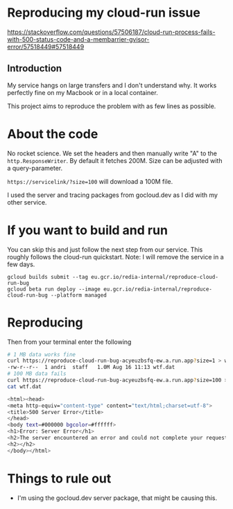 # Reproducing my cloud-run issue

https://stackoverflow.com/questions/57506187/cloud-run-process-fails-with-500-status-code-and-a-membarrier-gvisor-error/57518449#57518449

## Introduction

My service hangs on large transfers and I don't understand why. It works perfectly fine on my Macbook or in a local container.

This project aims to reproduce the problem with as few lines as possible.

# About the code

No rocket science. We set the headers and then manually write "A" to the `http.ResponseWriter`. By default it fetches 200M. Size can be adjusted with a query-parameter.

`https://servicelink/?size=100` will download a 100M file.

I used the server and tracing packages from gocloud.dev as I did with my other service.

# If you want to build and run

You can skip this and just follow the next step from our service. This roughly follows the cloud-run quickstart. Note: I will remove the service in a few days.

```
gcloud builds submit --tag eu.gcr.io/redia-internal/reproduce-cloud-run-bug
gcloud beta run deploy --image eu.gcr.io/redia-internal/reproduce-cloud-run-bug --platform managed
```

# Reproducing

Then from your terminal enter the following

```sh
# 1 MB data works fine
curl https://reproduce-cloud-run-bug-acyeuzbsfq-ew.a.run.app?size=1 > wtf.dat && ls -alh wtf.dat
-rw-r--r--  1 andri  staff   1.0M Aug 16 11:13 wtf.dat
# 100 MB data fails
curl https://reproduce-cloud-run-bug-acyeuzbsfq-ew.a.run.app?size=100 > wtf.dat && ls -alh wtf.dat
cat wtf.dat

<html><head>
<meta http-equiv="content-type" content="text/html;charset=utf-8">
<title>500 Server Error</title>
</head>
<body text=#000000 bgcolor=#ffffff>
<h1>Error: Server Error</h1>
<h2>The server encountered an error and could not complete your request.<p>Please try again in 30 seconds.</h2>
<h2></h2>
</body></html>
```

# Things to rule out

- I'm using the gocloud.dev server package, that might be causing this.

